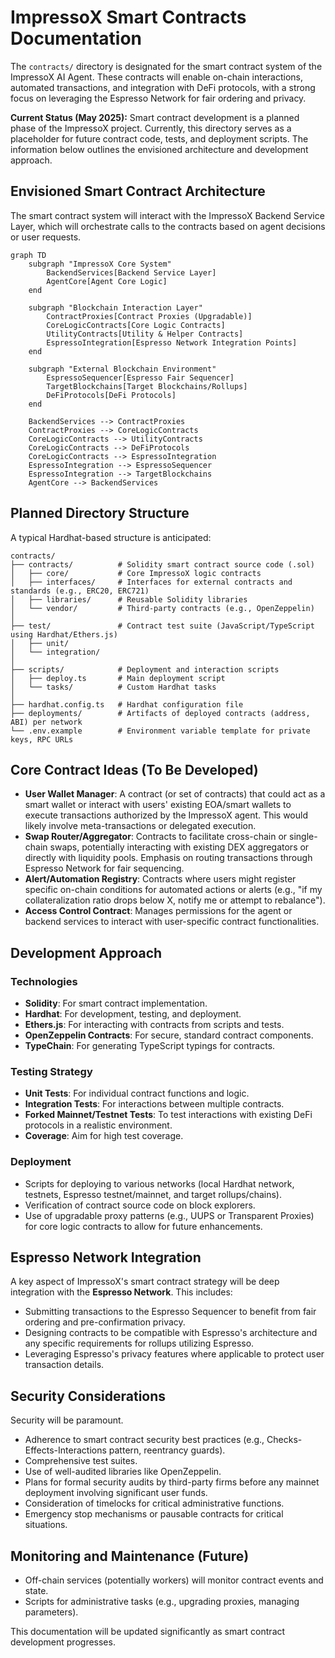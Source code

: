 # ImpressoX Smart Contracts Documentation

The `contracts/` directory is designated for the smart contract system of the ImpressoX AI Agent. These contracts will enable on-chain interactions, automated transactions, and integration with DeFi protocols, with a strong focus on leveraging the Espresso Network for fair ordering and privacy.

**Current Status (May 2025):** Smart contract development is a planned phase of the ImpressoX project. Currently, this directory serves as a placeholder for future contract code, tests, and deployment scripts. The information below outlines the envisioned architecture and development approach.

## Envisioned Smart Contract Architecture

The smart contract system will interact with the ImpressoX Backend Service Layer, which will orchestrate calls to the contracts based on agent decisions or user requests.

```mermaid
graph TD
    subgraph "ImpressoX Core System"
        BackendServices[Backend Service Layer]
        AgentCore[Agent Core Logic]
    end

    subgraph "Blockchain Interaction Layer"
        ContractProxies[Contract Proxies (Upgradable)]
        CoreLogicContracts[Core Logic Contracts]
        UtilityContracts[Utility & Helper Contracts]
        EspressoIntegration[Espresso Network Integration Points]
    end
    
    subgraph "External Blockchain Environment"
        EspressoSequencer[Espresso Fair Sequencer]
        TargetBlockchains[Target Blockchains/Rollups]
        DeFiProtocols[DeFi Protocols]
    end

    BackendServices --> ContractProxies
    ContractProxies --> CoreLogicContracts
    CoreLogicContracts --> UtilityContracts
    CoreLogicContracts --> DeFiProtocols
    CoreLogicContracts --> EspressoIntegration
    EspressoIntegration --> EspressoSequencer
    EspressoIntegration --> TargetBlockchains
    AgentCore --> BackendServices
```

## Planned Directory Structure

A typical Hardhat-based structure is anticipated:

```
contracts/
├── contracts/          # Solidity smart contract source code (.sol)
│   ├── core/           # Core ImpressoX logic contracts
│   ├── interfaces/     # Interfaces for external contracts and standards (e.g., ERC20, ERC721)
│   ├── libraries/      # Reusable Solidity libraries
│   └── vendor/         # Third-party contracts (e.g., OpenZeppelin)
│
├── test/               # Contract test suite (JavaScript/TypeScript using Hardhat/Ethers.js)
│   ├── unit/
│   └── integration/
│
├── scripts/            # Deployment and interaction scripts
│   ├── deploy.ts       # Main deployment script
│   └── tasks/          # Custom Hardhat tasks
│
├── hardhat.config.ts   # Hardhat configuration file
├── deployments/        # Artifacts of deployed contracts (address, ABI) per network
└── .env.example        # Environment variable template for private keys, RPC URLs
```

## Core Contract Ideas (To Be Developed)

-   **User Wallet Manager**: A contract (or set of contracts) that could act as a smart wallet or interact with users' existing EOA/smart wallets to execute transactions authorized by the ImpressoX agent. This would likely involve meta-transactions or delegated execution.
-   **Swap Router/Aggregator**: Contracts to facilitate cross-chain or single-chain swaps, potentially interacting with existing DEX aggregators or directly with liquidity pools. Emphasis on routing transactions through Espresso Network for fair sequencing.
-   **Alert/Automation Registry**: Contracts where users might register specific on-chain conditions for automated actions or alerts (e.g., "if my collateralization ratio drops below X, notify me or attempt to rebalance").
-   **Access Control Contract**: Manages permissions for the agent or backend services to interact with user-specific contract functionalities.

## Development Approach

### Technologies
-   **Solidity**: For smart contract implementation.
-   **Hardhat**: For development, testing, and deployment.
-   **Ethers.js**: For interacting with contracts from scripts and tests.
-   **OpenZeppelin Contracts**: For secure, standard contract components.
-   **TypeChain**: For generating TypeScript typings for contracts.

### Testing Strategy
-   **Unit Tests**: For individual contract functions and logic.
-   **Integration Tests**: For interactions between multiple contracts.
-   **Forked Mainnet/Testnet Tests**: To test interactions with existing DeFi protocols in a realistic environment.
-   **Coverage**: Aim for high test coverage.

### Deployment
-   Scripts for deploying to various networks (local Hardhat network, testnets, Espresso testnet/mainnet, and target rollups/chains).
-   Verification of contract source code on block explorers.
-   Use of upgradable proxy patterns (e.g., UUPS or Transparent Proxies) for core logic contracts to allow for future enhancements.

## Espresso Network Integration

A key aspect of ImpressoX's smart contract strategy will be deep integration with the **Espresso Network**. This includes:
-   Submitting transactions to the Espresso Sequencer to benefit from fair ordering and pre-confirmation privacy.
-   Designing contracts to be compatible with Espresso's architecture and any specific requirements for rollups utilizing Espresso.
-   Leveraging Espresso's privacy features where applicable to protect user transaction details.

## Security Considerations

Security will be paramount.
-   Adherence to smart contract security best practices (e.g., Checks-Effects-Interactions pattern, reentrancy guards).
-   Comprehensive test suites.
-   Use of well-audited libraries like OpenZeppelin.
-   Plans for formal security audits by third-party firms before any mainnet deployment involving significant user funds.
-   Consideration of timelocks for critical administrative functions.
-   Emergency stop mechanisms or pausable contracts for critical situations.

## Monitoring and Maintenance (Future)

-   Off-chain services (potentially workers) will monitor contract events and state.
-   Scripts for administrative tasks (e.g., upgrading proxies, managing parameters).

This documentation will be updated significantly as smart contract development progresses.
